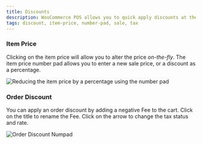 ```yaml
---
title: Discounts
description: WooCommerce POS allows you to quick apply discounts at the point-of-sale.
tags: discount, item-price, number-pad, sale, tax
---
```


### Item Price

Clicking on the item price will allow you to alter the price *on-the-fly*. 
The item price number pad allows you to enter a new sale price, or a discount as a percentage. 

![Reducing the item price by a percentage using the number pad](http://wcpos.com/wp-content/uploads/2016/08/product-discount.png "Reducing the item price by a percentage using the number pad")

### Order Discount

You can apply an order discount by adding a negative Fee to the cart. 
Click on the title to rename the Fee. 
Click on the arrow to change the tax status and rate.  

![Order Discount Numpad](http://wcpos.com/wp-content/uploads/2016/08/negative-fee.png "Using a negative Fee to apply an Order Discount")